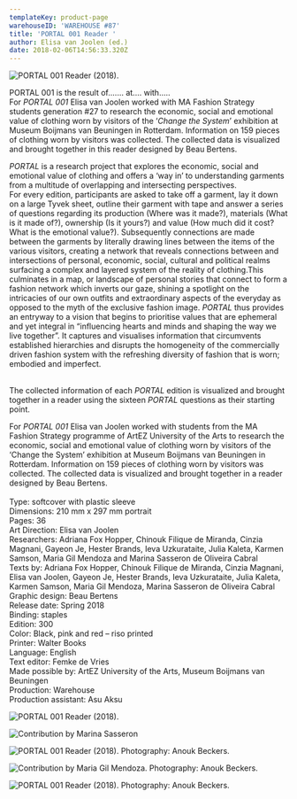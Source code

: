 ```yaml
---
templateKey: product-page
warehouseID: 'WAREHOUSE #87'
title: 'PORTAL 001 Reader '
author: Elisa van Joolen (ed.)
date: 2018-02-06T14:56:33.320Z
---
```

![PORTAL 001 Reader (2018).](/img/01.jpg "PORTAL 001 Reader (2018).")

PORTAL 001  is the result of....... at.... with.....\
For *PORTAL 001* Elisa van Joolen worked with MA Fashion Strategy students generation #27 to research the economic, social and emotional value of clothing worn by visitors of the ‘*Change the System*’ exhibition at Museum Boijmans van Beuningen in Rotterdam. Information on 159 pieces of clothing worn by visitors was collected. The collected data is visualized and brought together in this reader designed by Beau Bertens.

*PORTAL* is a research project that explores the economic, social and emotional value of clothing and offers a ‘way in’ to understanding garments from a multitude of overlapping and intersecting perspectives.\
For every edition, participants are asked to take off a garment, lay it down on a large Tyvek sheet, outline their garment with tape and answer a series of questions regarding its production (Where was it made?), materials (What is it made of?), ownership (Is it yours?) and value (How much did it cost? What is the emotional value?). Subsequently connections are made between the garments by literally drawing lines between the items of the various visitors, creating a network that reveals connections between and intersections of personal, economic, social, cultural and political realms surfacing a complex and layered system of the reality of clothing.This culminates in a map, or landscape of personal stories that connect to form a fashion network which inverts our gaze, shining a spotlight on the intricacies of our own outfits and extraordinary aspects of the everyday as opposed to the myth of the exclusive fashion image. *PORTAL* thus provides an entryway to a vision that begins to prioritise values that are ephemeral and yet integral in “influencing hearts and minds and shaping the way we live together”. It captures and visualises information that circumvents established hierarchies and disrupts the homogeneity of the commercially driven fashion system with the refreshing diversity of fashion that is worn; embodied and imperfect.

\
The collected information of each *PORTAL* edition is visualized and brought together in a reader using the sixteen *PORTAL* questions as their starting point.

For *PORTAL 001* Elisa van Joolen worked with students from the MA Fashion Strategy programme of ArtEZ University of the Arts to research the economic, social and emotional value of clothing worn by visitors of the ‘Change the System’ exhibition at Museum Boijmans van Beuningen in Rotterdam. Information on 159 pieces of clothing worn by visitors was collected. The collected data is visualized and brought together in a reader designed by Beau Bertens.\
\
Type: softcover with plastic sleeve\
Dimensions: 210 mm x 297 mm portrait\
Pages: 36\
Art Direction: Elisa van Joolen\
Researchers: Adriana Fox Hopper, Chinouk Filique de Miranda, Cinzia Magnani, Gayeon Je, Hester Brands, Ieva Uzkurataite, Julia Kaleta, Karmen Samson, Maria Gil Mendoza and Marina Sasseron de Oliveira Cabral\
Texts by: Adriana Fox Hopper, Chinouk Filique de Miranda, Cinzia Magnani, Elisa van Joolen, Gayeon Je, Hester Brands, Ieva Uzkurataite, Julia Kaleta, Karmen Samson, Maria Gil Mendoza, Marina Sasseron de Oliveira Cabral\
Graphic design: Beau Bertens\
Release date: Spring 2018\
Binding: staples\
Edition: 300\
Color: Black, pink and red – riso printed\
Printer: Walter Books\
Language: English\
Text editor: Femke de Vries\
Made possible by: ArtEZ University of the Arts, Museum Boijmans van Beuningen\
Production: Warehouse\
Production assistant: Asu Aksu

![PORTAL 001 Reader (2018).](/img/01.jpg "PORTAL 001 Reader (2018).")

![Contribution by Marina Sasseron](/img/portal001-_vanjoolen_9.jpg)

![PORTAL 001 Reader (2018). Photography: Anouk Beckers.](/img/02_portal001_photo_anoukbeckers.jpg "PORTAL 001 Reader (2018). Photography: Anouk Beckers.")

![Contribution by Maria Gil Mendoza. Photography: Anouk Beckers.](/img/03_portal001_photo_anoukbeckers_crop.jpg "Contribution by Maria Gil Mendoza. Photography: Anouk Beckers.")

![PORTAL 001 Reader (2018). Photography: Anouk Beckers.](/img/04_portal001_photo_anoukbeckers.jpg "PORTAL 001 Reader (2018). Photography: Anouk Beckers.")